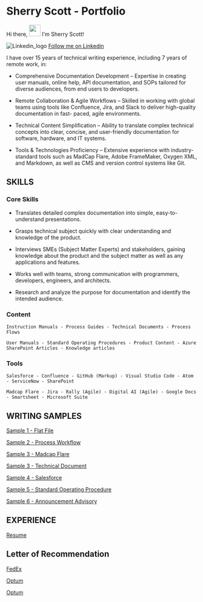 # Sherry Scott - Portfolio

Hi there, <img src="https://raw.githubusercontent.com/MartinHeinz/MartinHeinz/master/wave.gif" width="30px"> I'm Sherry Scott!

![Linkedin_logo](https://user-images.githubusercontent.com/100245793/169851846-1b7afa95-7265-4e13-be39-8269d170dfbd.jpg) [Follow me on Linkedin](https://www.linkedin.com/in/sherry-scott-7b0113/)


I have over 15 years of technical writing experience, including 7 years of remote work, in:

- Comprehensive Documentation Development – Expertise in creating user manuals, online help, API documentation, and SOPs tailored for diverse audiences, from end users to 
  developers. 

- Remote Collaboration & Agile Workflows – Skilled in working with global teams using tools like Confluence, Jira, and Slack to deliver high-quality documentation in fast- 
  paced, agile environments.

- Technical Content Simplification – Ability to translate complex technical concepts into clear, concise, and user-friendly documentation for software, hardware, and IT 
  systems.

- Tools & Technologies Proficiency – Extensive experience with industry-standard tools such as MadCap Flare, Adobe FrameMaker, Oxygen XML, and Markdown, as well as CMS and 
  version control systems like Git.

## SKILLS

### Core Skills
- Translates detailed complex documentation into simple, easy-to-understand presentations.

- Grasps technical subject quickly with clear understanding and knowledge of the product.

- Interviews SMEs (Subject Matter Experts) and stakeholders, gaining knowledge about the product and the subject matter as well as any applications and features.

- Works well with teams, strong communication with programmers, developers, engineers, and architects.

- Research and analyze the purpose for documentation and identify the intended audience. 

### Content
    Instruction Manuals - Process Guides - Technical Documents - Process Flows

    User Manuals - Standard Operating Procedures - Product Content - Azure SharePoint Articles - Knowledge articles

### Tools
    Salesforce - Confluence - GitHub (Markup) - Visual Studio Code - Atom - ServiceNow - SharePoint

    Madcap Flare - Jira - Rally (Agile) - Digital AI (Agile) - Google Docs - Smartsheet - Microsoft Suite

## WRITING SAMPLES

[Sample 1 - Flat File](https://github.com/shescott66/shescott66.github.io/blob/main/Flat%20File%20How%20to%20v1.1.pdf)

[Sample 2 - Process Workflow](https://github.com/shescott66/shescott66.github.io/blob/main/Retail%20Project%20IRF%20Process%20Workflow.pdf)

[Sample 3 - Madcap Flare](https://github.com/shescott66/shescott66.github.io/blob/95c3bd744f3f57a083e353b380438a387f581c23/Signal%20Start%20Node%20(MadCap%20Flare).pdf)

[Sample 3 - Technical Document](https://github.com/shescott66/shescott66.github.io/blob/3a2f8a15c3e18d02f059afb4fe90c578172a7657/ASRI%20ODO%20Infrastructure%20Build%20NNI%20-%20Guide%20Compressed%20Version.pdf)

[Sample 4 - Salesforce](https://github.com/shescott66/shescott66.github.io/blob/64b37420dbd31173f12d44e63d5094cc784d7bce/Resume%20Manager%20(Salesforce).pdf)

[Sample 5 - Standard Operating Procedure](https://github.com/shescott66/shescott66.github.io/blob/566af04b78ce50d05f019b3d579f98d65526fb6f/OIT%20SOP%20(audit_governance).pdf)

[Sample 6 - Announcement Advisory](https://github.com/shescott66/shescott66.github.io/blob/d506982150a4c33126eee3c3acd5b47b53790368/Announcement%20Training%20Advisory%20-%20New%20File%20Server%20v2.0.pdf)


## EXPERIENCE

[Resume](https://github.com/shescott66/shescott66.github.io/blob/main/Sherry%20Scott%20Resume%20Technical%20Writer%202025.pdf)

## Letter of Recommendation

[FedEx](https://github.com/shescott66/shescott66.github.io/blob/27f4cd3c814b4e7f73e9abae44fd4a36da4a16a7/Letter%20of%20Recommendation.pdf)

[Optum](https://github.com/shescott66/shescott66.github.io/blob/main/SCOTT_SHERRY_LOR_Optum%2012_2023.pdf)

[Optum](https://github.com/shescott66/shescott66.github.io/blob/main/Optum%20Technology_LOR_12_21_23.pdf)

